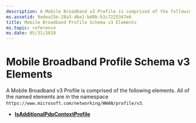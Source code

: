 ```yaml
---
description: A Mobile Broadband v3 Profile is comprised of the following elements.
ms.assetid: 9adea15e-28a3-46e1-bd8b-b1c7225347e6
title: Mobile Broadband Profile Schema v3 Elements
ms.topic: reference
ms.date: 05/31/2018
---
```


# Mobile Broadband Profile Schema v3 Elements

A Mobile Broadband v3 Profile is comprised of the following elements. All of the named elements are in the namespace `https://www.microsoft.com/networking/WWAN/profile/v3`.

-   [**IsAdditionalPdpContextProfile**](/previous-versions/windows/desktop/legacy/mt156987(v=vs.85))

 

 
